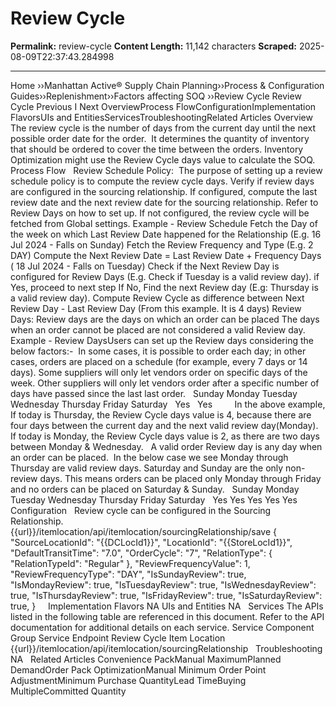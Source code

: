 # Review Cycle

**Permalink:** review-cycle
**Content Length:** 11,142 characters
**Scraped:** 2025-08-09T22:37:43.284998

---

Home &rsaquo;&rsaquo;Manhattan Active® Supply Chain Planning&rsaquo;&rsaquo;Process &amp; Configuration Guides&rsaquo;&rsaquo;Replenishment&rsaquo;&rsaquo;Factors affecting SOQ ››Review Cycle Review Cycle Previous&nbsp;I&nbsp;Next OverviewProcess FlowConfigurationImplementation FlavorsUIs and EntitiesServicesTroubleshootingRelated Articles Overview The&nbsp;review&nbsp;cycle&nbsp;is the number of days from the current day until the next possible order date for the order. &nbsp;It determines the quantity of inventory that should be ordered to cover the time between the orders. Inventory Optimization might use the Review Cycle days value to calculate the SOQ. &nbsp; Process Flow &nbsp; Review Schedule Policy:&nbsp; The purpose of setting up a review schedule policy is to compute the review cycle days. Verify if review days are configured in the sourcing relationship. If configured, compute the last review date and the next review date for the sourcing relationship. Refer to Review Days on how to set up. If not configured, the review cycle will be fetched from Global settings. Example - Review Schedule Fetch the Day of the week on which Last Review Date happened for the Relationship (E.g. 16 Jul 2024&nbsp;- Falls on Sunday) Fetch the Review Frequency and Type (E.g. 2 DAY) Compute the Next Review Date = Last Review Date + Frequency Days ( 18 Jul 2024&nbsp;- Falls on Tuesday) Check if the Next Review Day is configured for Review Days (E.g. Check if Tuesday is a valid review day). if Yes, proceed to next step If No, Find the next Review day (E.g: Thursday is a valid review day). Compute Review Cycle as difference between Next Review Day - Last Review Day (From this example. It is 4 days) Review Days: Review days are the days on which an order can be placed The days when an order cannot be placed are not considered a valid Review day. Example - Review DaysUsers can set up the Review days considering the below factors:-&nbsp; In some cases, it is possible to order each day; in other cases, orders are placed on a schedule (for example, every 7 days or 14 days). Some suppliers will only let vendors&nbsp;order on specific days of the week. Other suppliers will only let vendors order after a specific number of days have passed since the last&nbsp;last order. &nbsp; Sunday Monday Tuesday Wednesday Thursday Friday Saturday &nbsp; Yes &nbsp; Yes &nbsp; &nbsp; &nbsp; &nbsp; In the above example, If today is Thursday, the Review Cycle days value is 4, because there are four days between the current day and the next valid review day(Monday). If today is Monday, the Review Cycle days value is 2, as there are two days between Monday & Wednesday. &nbsp; A valid order Review day is any day when an order can be placed. &nbsp;In the below case we see Monday through Thursday are valid review days. Saturday and Sunday are the only non-review days. This means orders can be placed only Monday through Friday and no orders can be placed on Saturday & Sunday. &nbsp; Sunday Monday Tuesday Wednesday Thursday Friday Saturday &nbsp; Yes Yes Yes Yes Yes &nbsp; &nbsp; Configuration &nbsp; Review cycle can be configured in the Sourcing Relationship.&nbsp; &nbsp; {{url}}/itemlocation/api/itemlocation/sourcingRelationship/save { &quot;SourceLocationId&quot;: &quot;{{DCLocId1}}&quot;, &quot;LocationId&quot;: &quot;{{StoreLocId1}}&quot;, &quot;DefaultTransitTime&quot;: &quot;7.0&quot;, &quot;OrderCycle&quot;: &quot;7&quot;, &quot;RelationType&quot;: { &quot;RelationTypeId&quot;: &quot;Regular&quot; }, &quot;ReviewFrequencyValue&quot;: 1, &quot;ReviewFrequencyType&quot;: &quot;DAY&quot;, &quot;IsSundayReview&quot;: true, &quot;IsMondayReview&quot;: true, &quot;IsTuesdayReview&quot;: true, &quot;IsWednesdayReview&quot;: true, &quot;IsThursdayReview&quot;: true, &quot;IsFridayReview&quot;: true, &quot;IsSaturdayReview&quot;: true, } &nbsp; &nbsp; Implementation Flavors NA UIs and Entities NA &nbsp; Services The&nbsp;APIs listed in the following table are referenced in this document. Refer to the API documentation for additional details on&nbsp;each service. Service Component Group Service Endpoint Review Cycle Item Location &nbsp; {{url}}/itemlocation/api/itemlocation/sourcingRelationship &nbsp; Troubleshooting NA &nbsp; Related Articles Convenience PackManual MaximumPlanned DemandOrder Pack OptimizationManual Minimum Order Point AdjustmentMinimum Purchase QuantityLead TimeBuying MultipleCommitted Quantity &nbsp;